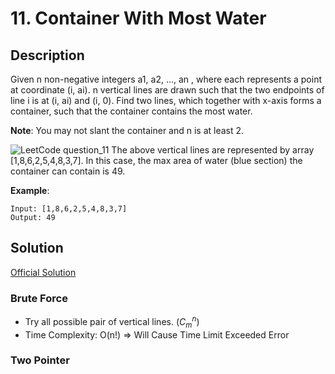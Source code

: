 # 11. Container With Most Water

## Description

Given n non-negative integers a1, a2, ..., an , where each represents a point at coordinate (i, ai). n vertical lines are drawn such that the two endpoints of line i is at (i, ai) and (i, 0). Find two lines, which together with x-axis forms a container, such that the container contains the most water.

**Note**: You may not slant the container and n is at least 2.

![LeetCode question_11](https://s3-lc-upload.s3.amazonaws.com/uploads/2018/07/17/question_11.jpg)
The above vertical lines are represented by array [1,8,6,2,5,4,8,3,7]. In this case, the max area of water (blue section) the container can contain is 49.

**Example**:

```
Input: [1,8,6,2,5,4,8,3,7]
Output: 49
```

## Solution

[Official Solution](https://leetcode.com/problems/container-with-most-water/solution/)

### Brute Force

* Try all possible pair of vertical lines. ($C^n_m$)
* Time Complexity: O(n!) => Will Cause Time Limit Exceeded Error

### Two Pointer



